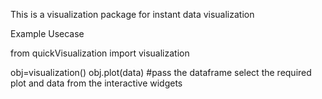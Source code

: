 This is a visualization package for instant data visualization

Example Usecase

from quickVisualization import visualization

obj=visualization()
obj.plot(data) #pass the dataframe 
select the required plot and data from the interactive widgets 
